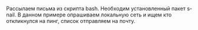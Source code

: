 Рассылаем письма из скрипта bash. 
Необходим установленный пакет s-nail.
В данном примере опрашиваем локальную сеть и ищем кто откликнулся на пинг, список отправляем на почту.
